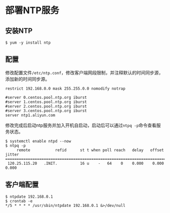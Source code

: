 # 部署NTP服务

## 安装NTP
```shell
$ yum -y install ntp
```
## 配置
修改配置文件`/etc/ntp.conf`，修改客户端网段限制，并注释默认的时间同步源，添加新的时间同步源。
```shell
restrict 192.168.0.0 mask 255.255.0.0 nomodify notrap

#server 0.centos.pool.ntp.org iburst
#server 1.centos.pool.ntp.org iburst
#server 2.centos.pool.ntp.org iburst
#server 3.centos.pool.ntp.org iburst
server ntp1.aliyun.com
```

修改完成后启动ntp服务并加入开机自启动，启动后可以通过`ntpq -p`命令查看服务状态。
```shell
$ systemctl enable ntpd --now
$ ntpq -p
     remote           refid      st t when poll reach   delay   offset  jitter
==============================================================================
 120.25.115.20   .INIT.          16 u    -   64    0    0.000    0.000   0.000
```

## 客户端配置
```shell
$ ntpdate 192.168.0.1
$ crontab -e
*/5 * * * * /usr/sbin/ntpdate 192.168.0.1 &>/dev/null
```